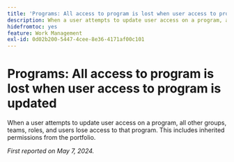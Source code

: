 ```yaml
---
title: 'Programs: All access to program is lost when user access to program is updated'
description: When a user attempts to update user access on a program, all other groups, teams, roles, and users lose access to that program. This includes inherited permissions from the portfolio.
hidefromtoc: yes
feature: Work Management
exl-id: 0d02b200-5447-4cee-8e36-4171af00c101
---
```

# Programs: All access to program is lost when user access to program is updated

When a user attempts to update user access on a program, all other groups, teams, roles, and users lose access to that program. This includes inherited permissions from the portfolio.

_First reported on May 7, 2024._
